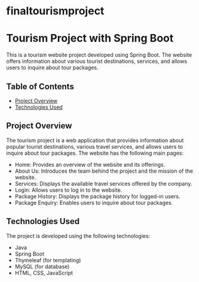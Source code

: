 # finaltourismproject

# Tourism Project with Spring Boot

This is a tourism website project developed using Spring Boot. The website offers information about various tourist destinations, services, and allows users to inquire about tour packages.

## Table of Contents

- [Project Overview](#project-overview)
- [Technologies Used](#technologies-used)
  

## Project Overview

The tourism project is a web application that provides information about popular tourist destinations, various travel services, and allows users to inquire about tour packages. The website has the following main pages:

- Home: Provides an overview of the website and its offerings.
- About Us: Introduces the team behind the project and the mission of the website.
- Services: Displays the available travel services offered by the company.
- Login: Allows users to log in to the website.
- Package History: Displays the package history for logged-in users.
- Package Enquiry: Enables users to inquire about tour packages.

## Technologies Used

The project is developed using the following technologies:

- Java
- Spring Boot
- Thymeleaf (for templating)
- MySQL (for database)
- HTML, CSS, JavaScript
